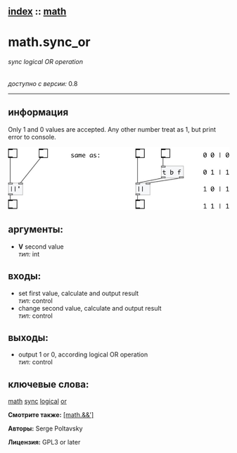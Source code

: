 [index](index.html) :: [math](category_math.html)
---

# math.sync_or

###### sync logical OR operation

*доступно с версии:* 0.8

---


## информация
Only 1 and 0 values are accepted. Any other number treat as 1, but print error to console.


[![example](../examples/img/math.sync_or.jpg)](../examples/pd/math.sync_or.pd)



## аргументы:

* **V**
second value<br>
_тип:_ int<br>







## входы:

* set first value, calculate and output result<br>
_тип:_ control
* change second value, calculate and output result<br>
_тип:_ control



## выходы:

* output 1 or 0, according logical OR operation<br>
_тип:_ control



## ключевые слова:

[math](keywords/math.html)
[sync](keywords/sync.html)
[logical](keywords/logical.html)
[or](keywords/or.html)



**Смотрите также:**
[\[math.&amp;&amp;&#39;\]](math.%26%26%27.html)




**Авторы:** Serge Poltavsky




**Лицензия:** GPL3 or later





